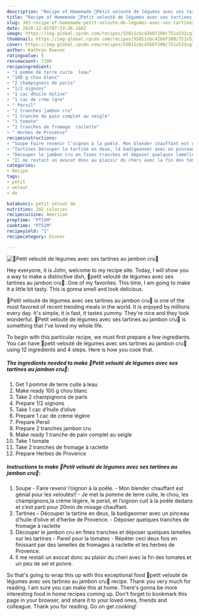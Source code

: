 ```yaml
---
description: "Recipe of Homemade 🌿Petit velouté de légumes avec ses tartines au jambon cru🌿"
title: "Recipe of Homemade 🌿Petit velouté de légumes avec ses tartines au jambon cru🌿"
slug: 363-recipe-of-homemade-petit-veloute-de-legumes-avec-ses-tartines-au-jambon-cru
date: 2020-12-01T07:53:26.186Z
image: https://img-global.cpcdn.com/recipes/55011cbc42b6f100/751x532cq70/🌿petit-veloute-de-legumes-avec-ses-tartines-au-jambon-cru🌿-photo-principale-de-la-recette.jpg
thumbnail: https://img-global.cpcdn.com/recipes/55011cbc42b6f100/751x532cq70/🌿petit-veloute-de-legumes-avec-ses-tartines-au-jambon-cru🌿-photo-principale-de-la-recette.jpg
cover: https://img-global.cpcdn.com/recipes/55011cbc42b6f100/751x532cq70/🌿petit-veloute-de-legumes-avec-ses-tartines-au-jambon-cru🌿-photo-principale-de-la-recette.jpg
author: Kathryn Reeves
ratingvalue: 5
reviewcount: 7180
recipeingredient:
- "1 pomme de terre cuite  leau"
- "100 g chou blanc"
- "2 champignons de paris"
- "1/2 oignons"
- "1 cac dhuile dolive"
- "1 cac de crme lgre"
- " Persil"
- "2 tranches jambon cru"
- "1 tranche de pain complet au seigle"
- "1 tomate"
- "2 tranches de fromage  raclette"
- " Herbes de Provence"
recipeinstructions:
- "Soupe Faire revenir l’oignon à la poêle. Mon blender chauffant est génial pour les veloutés!! Je met la pomme de terre cuite, le chou, les champignons,la crème légère, le persil, et l’oignon cuit à la poêle dedans et c’est parti pour 20min de mixage chauffant."
- "Tartines Découper la tartine en deux, là badigeonner avec un pinceau d’huile d’olive et d’herbe de Provence. Déposer quelques tranches de fromage à raclette"
- "Découper le jambon cru en fines tranches et déposer quelques lamelles sur les tartines Pareil pour la tomates Répéter ceci deux fois en finissant par des lamelles de fromages à raclette et les herbes de Provence."
- "Il me restait un avocat donc au plaisir du cheri avec la fin des tomates et un peu de sel et poivre."
categories:
- Recipe
tags:
- petit
- velout
- de

katakunci: petit velout de 
nutrition: 202 calories
recipecuisine: American
preptime: "PT15M"
cooktime: "PT52M"
recipeyield: "1"
recipecategory: Dinner

---
```



![🌿Petit velouté de légumes avec ses tartines au jambon cru🌿](https://img-global.cpcdn.com/recipes/55011cbc42b6f100/751x532cq70/🌿petit-veloute-de-legumes-avec-ses-tartines-au-jambon-cru🌿-photo-principale-de-la-recette.jpg)

Hey everyone, it is John, welcome to my recipe site. Today, I will show you a way to make a distinctive dish, 🌿petit velouté de légumes avec ses tartines au jambon cru🌿. One of my favorites. This time, I am going to make it a little bit tasty. This is gonna smell and look delicious.

🌿Petit velouté de légumes avec ses tartines au jambon cru🌿 is one of the most favored of recent trending meals in the world. It is enjoyed by millions every day. It's simple, it is fast, it tastes yummy. They're nice and they look wonderful. 🌿Petit velouté de légumes avec ses tartines au jambon cru🌿 is something that I've loved my whole life.




To begin with this particular recipe, we must first prepare a few ingredients. You can have 🌿petit velouté de légumes avec ses tartines au jambon cru🌿 using 12 ingredients and 4 steps. Here is how you cook that.

<!--inarticleads1-->

##### The ingredients needed to make 🌿Petit velouté de légumes avec ses tartines au jambon cru🌿:

1. Get 1 pomme de terre cuite à leau
1. Make ready 100 g chou blanc
1. Take 2 champignons de paris
1. Prepare 1/2 oignons
1. Take 1 cac d’huile d’olive
1. Prepare 1 cac de crème légère
1. Prepare  Persil
1. Prepare 2 tranches jambon cru
1. Make ready 1 tranche de pain complet au seigle
1. Take 1 tomate
1. Take 2 tranches de fromage à raclette
1. Prepare  Herbes de Provence




<!--inarticleads2-->

##### Instructions to make 🌿Petit velouté de légumes avec ses tartines au jambon cru🌿:

1. Soupe - Faire revenir l’oignon à la poêle. - Mon blender chauffant est génial pour les veloutés!! - Je met la pomme de terre cuite, le chou, les champignons,la crème légère, le persil, et l’oignon cuit à la poêle dedans et c’est parti pour 20min de mixage chauffant.
1. Tartines - Découper la tartine en deux, là badigeonner avec un pinceau d’huile d’olive et d’herbe de Provence. - Déposer quelques tranches de fromage à raclette
1. Découper le jambon cru en fines tranches et déposer quelques lamelles sur les tartines - Pareil pour la tomates - Répéter ceci deux fois en finissant par des lamelles de fromages à raclette et les herbes de Provence.
1. Il me restait un avocat donc au plaisir du cheri avec la fin des tomates et un peu de sel et poivre.




So that's going to wrap this up with this exceptional food 🌿petit velouté de légumes avec ses tartines au jambon cru🌿 recipe. Thank you very much for reading. I am sure you can make this at home. There's gonna be more interesting food in home recipes coming up. Don't forget to bookmark this page in your browser, and share it to your loved ones, friends and colleague. Thank you for reading. Go on get cooking!
